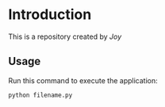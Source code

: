 # Introduction

This is a repository created by *Joy*

## Usage

Run this command to execute the application:

`python filename.py`
